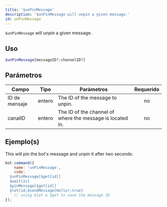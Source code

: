 ```yaml
---
title: '$unPinMessage'
description: '$unPinMessage will unpin a given message.'
id: unPinMessage
---
```


`$unPinMessage` will unpin a given message.

## Uso

```php
$unPinMessage[messageID?;channelID?]
```

## Parámetros

| Campo         | Tipo   | Parámetros                                                | Requerido |
| ------------- | ------ | --------------------------------------------------------- |:---------:|
| ID de mensaje | entero | The ID of the message to unpin.                           |    no     |
| canalID       | entero | The ID of the channel of where the message is located in. |    no     |

## Ejemplo(s)

This will pin the bot's message and unpin it after two seconds:

```javascript
bot.command({
    name: 'unPinMessage',
    code: `
  $unPinMessage[$get[id]]
  $wait[2s]
  $pinMessage[$get[id]]
  $let[id;$sendMessage[Hello!;true]
  ` // using $let & $get to save the message ID
});
```